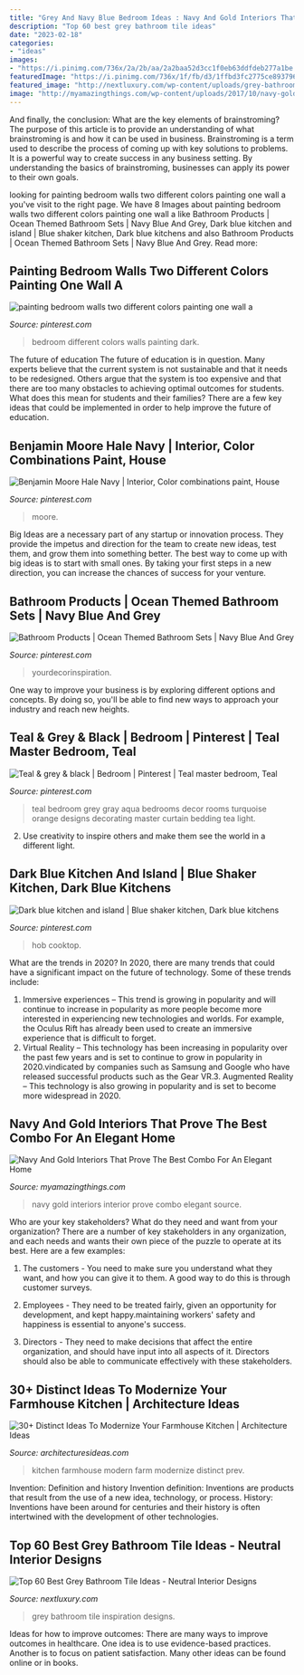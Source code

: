 ```yaml
---
title: "Grey And Navy Blue Bedroom Ideas : Navy And Gold Interiors That Prove The Best Combo For An Elegant Home"
description: "Top 60 best grey bathroom tile ideas"
date: "2023-02-18"
categories:
- "ideas"
images:
- "https://i.pinimg.com/736x/2a/2b/aa/2a2baa52d3cc1f0eb63ddfdeb277a1be.jpg"
featuredImage: "https://i.pinimg.com/736x/1f/fb/d3/1ffbd3fc2775ce89379615115d668574--gray-teal-bedrooms-gray-bedroom.jpg"
featured_image: "http://nextluxury.com/wp-content/uploads/grey-bathroom-tile-design-inspiration.jpg"
image: "http://myamazingthings.com/wp-content/uploads/2017/10/navy-gold-interior-9.jpg"
---
```



And finally, the conclusion: What are the key elements of brainstroming?
The purpose of this article is to provide an understanding of what brainstroming is and how it can be used in business. Brainstroming is a term used to describe the process of coming up with key solutions to problems. It is a powerful way to create success in any business setting. By understanding the basics of brainstroming, businesses can apply its power to their own goals.

	

		
looking for painting bedroom walls two different colors painting one wall a you've visit to the right page. We have 8 Images about painting bedroom walls two different colors painting one wall a like Bathroom Products | Ocean Themed Bathroom Sets | Navy Blue And Grey, Dark blue kitchen and island | Blue shaker kitchen, Dark blue kitchens and also Bathroom Products | Ocean Themed Bathroom Sets | Navy Blue And Grey. Read more:
		
    
## Painting Bedroom Walls Two Different Colors Painting One Wall A

<img loading=lazy src="https://i.pinimg.com/736x/1a/c6/f2/1ac6f2f09c90b0ff52e57dcf2c9571fb.jpg" onerror="this.onerror=null;this.src='https://tse1.mm.bing.net/th?id=OIP.K2zrOAofpCHJl7OVHgvEawHaLE&amp;pid=15.1';" alt="painting bedroom walls two different colors painting one wall a">

_Source: pinterest.com_

>bedroom different colors walls painting dark. 

	

The future of education
The future of education is in question. Many experts believe that the current system is not sustainable and that it needs to be redesigned. Others argue that the system is too expensive and that there are too many obstacles to achieving optimal outcomes for students. What does this mean for students and their families?
There are a few key ideas that could be implemented in order to help improve the future of education.

    
## Benjamin Moore Hale Navy | Interior, Color Combinations Paint, House

<img loading=lazy src="https://i.pinimg.com/736x/2a/2b/aa/2a2baa52d3cc1f0eb63ddfdeb277a1be.jpg" onerror="this.onerror=null;this.src='https://tse3.mm.bing.net/th?id=OIP.VwA4276VJTS6pvNapR6IWgHaJt&amp;pid=15.1';" alt="Benjamin Moore Hale Navy | Interior, Color combinations paint, House">

_Source: pinterest.com_

>moore. 

	

Big Ideas are a necessary part of any startup or innovation process. They provide the impetus and direction for the team to create new ideas, test them, and grow them into something better. The best way to come up with big ideas is to start with small ones. By taking your first steps in a new direction, you can increase the chances of success for your venture.

    
## Bathroom Products | Ocean Themed Bathroom Sets | Navy Blue And Grey

<img loading=lazy src="https://i.pinimg.com/736x/a1/f7/ae/a1f7ae484ad1ddd7d659376b877afcee.jpg" onerror="this.onerror=null;this.src='https://tse3.mm.bing.net/th?id=OIP.gbjSXZF1Oqm0AKrnGBwwUAHaLH&amp;pid=15.1';" alt="Bathroom Products | Ocean Themed Bathroom Sets | Navy Blue And Grey">

_Source: pinterest.com_

>yourdecorinspiration. 

	

One way to improve your business is by exploring different options and concepts. By doing so, you'll be able to find new ways to approach your industry and reach new heights.

    
## Teal &amp; Grey &amp; Black | Bedroom | Pinterest | Teal Master Bedroom, Teal

<img loading=lazy src="https://i.pinimg.com/736x/1f/fb/d3/1ffbd3fc2775ce89379615115d668574--gray-teal-bedrooms-gray-bedroom.jpg" onerror="this.onerror=null;this.src='https://tse3.mm.bing.net/th?id=OIP.hWyhPvxQhUMqxpm3EUj4dwHaJ6&amp;pid=15.1';" alt="Teal &amp; grey &amp; black | Bedroom | Pinterest | Teal master bedroom, Teal">

_Source: pinterest.com_

>teal bedroom grey gray aqua bedrooms decor rooms turquoise orange designs decorating master curtain bedding tea light. 

	

2. Use creativity to inspire others and make them see the world in a different light.

    
## Dark Blue Kitchen And Island | Blue Shaker Kitchen, Dark Blue Kitchens

<img loading=lazy src="https://i.pinimg.com/736x/1c/27/8e/1c278efb39e414a1a513c644c7781c43.jpg" onerror="this.onerror=null;this.src='https://tse4.mm.bing.net/th?id=OIP.TKVlM-h2bxabghncU_qcVQHaJ3&amp;pid=15.1';" alt="Dark blue kitchen and island | Blue shaker kitchen, Dark blue kitchens">

_Source: pinterest.com_

>hob cooktop. 

	

What are the trends in 2020?
In 2020, there are many trends that could have a significant impact on the future of technology. Some of these trends include:
1. Immersive experiences – This trend is growing in popularity and will continue to increase in popularity as more people become more interested in experiencing new technologies and worlds. For example, the Oculus Rift has already been used to create an immersive experience that is difficult to forget.
2. Virtual Reality – This technology has been increasing in popularity over the past few years and is set to continue to grow in popularity in 2020.vindicated by companies such as Samsung and Google who have released successful products such as the Gear VR.3. Augmented Reality – This technology is also growing in popularity and is set to become more widespread in 2020.

    
## Navy And Gold Interiors That Prove The Best Combo For An Elegant Home

<img loading=lazy src="http://myamazingthings.com/wp-content/uploads/2017/10/navy-gold-interior-9.jpg" onerror="this.onerror=null;this.src='https://tse3.mm.bing.net/th?id=OIP.pdUGIMR6qR0df3z-8HHOHgHaFi&amp;pid=15.1';" alt="Navy And Gold Interiors That Prove The Best Combo For An Elegant Home">

_Source: myamazingthings.com_

>navy gold interiors interior prove combo elegant source. 

	

Who are your key stakeholders? What do they need and want from your organization?
There are a number of key stakeholders in any organization, and each needs and wants their own piece of the puzzle to operate at its best. Here are a few examples:
1. The customers - You need to make sure you understand what they want, and how you can give it to them. A good way to do this is through customer surveys.

2. Employees - They need to be treated fairly, given an opportunity for development, and kept happy.maintaining workers' safety and happiness is essential to anyone's success.

3. Directors - They need to make decisions that affect the entire organization, and should have input into all aspects of it. Directors should also be able to communicate effectively with these stakeholders.

    
## 30+ Distinct Ideas To Modernize Your Farmhouse Kitchen | Architecture Ideas

<img loading=lazy src="https://architecturesideas.com/wp-content/uploads/2018/07/farm-house-kitchen-13.jpg" onerror="this.onerror=null;this.src='https://tse2.mm.bing.net/th?id=OIP.jUXC2loHpNBqxmlPwgbmzQHaFO&amp;pid=15.1';" alt="30+ Distinct Ideas To Modernize Your Farmhouse Kitchen | Architecture Ideas">

_Source: architecturesideas.com_

>kitchen farmhouse modern farm modernize distinct prev. 

	

Invention: Definition and history
Invention definition: Inventions are products that result from the use of a new idea, technology, or process. History: Inventions have been around for centuries and their history is often intertwined with the development of other technologies.

    
## Top 60 Best Grey Bathroom Tile Ideas - Neutral Interior Designs

<img loading=lazy src="http://nextluxury.com/wp-content/uploads/grey-bathroom-tile-design-inspiration.jpg" onerror="this.onerror=null;this.src='https://tse2.mm.bing.net/th?id=OIP.gXYopKXKOCuDy1VY_5VGngAAAA&amp;pid=15.1';" alt="Top 60 Best Grey Bathroom Tile Ideas - Neutral Interior Designs">

_Source: nextluxury.com_

>grey bathroom tile inspiration designs. 

	

Ideas for how to improve outcomes:
There are many ways to improve outcomes in healthcare. One idea is to use evidence-based practices. Another is to focus on patient satisfaction. Many other ideas can be found online or in books.

